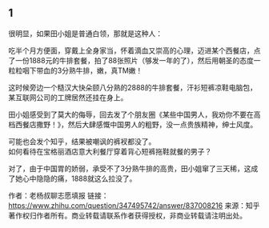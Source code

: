 ## 1
很明显，如果田小姐是普通白领，那就是这种人：

吃半个月方便面，穿戴上全身家当，怀着滴血又崇高的心理，迈进某个西餐店，点了一份1888元的牛排套餐，拍了88张照片（够发一年的了），然后用朝圣的态度一粒粒咽下带血的3分熟牛排，嫩，真TM嫩！

这时候旁边一个糙汉大快朵颐八分熟的2888的牛排套餐，汗衫短裤凉鞋电脑包，某互联网公司的工牌居然还挂在身上。

田小姐感受到了莫大的侮辱，回去发了个朋友圈《某些中国男人，我劝你不要在高档西餐店撒野！》，然后大肆感慨中国男人的粗野，没一点贵族精神，绅士风度。

可能也会发个知乎，结果被嘲讽的裤衩都没了。  
如何看待在宝格丽酒店意大利餐厅穿着背心短裤拖鞋就餐的男子？

对了，由于中国胃的娇弱，承受不了3分熟牛排的高贵，田小姐窜了三天稀，这成了她心中隐隐的痛，1888就这么拉没了。

作者：老杨叔聊志愿填报
链接：https://www.zhihu.com/question/347495742/answer/837008216
来源：知乎
著作权归作者所有。商业转载请联系作者获得授权，非商业转载请注明出处。
